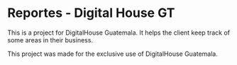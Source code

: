 # Reportes - Digital House GT
This is a project for DigitalHouse Guatemala. It helps the client keep track of some areas in their business.

This project was made for the exclusive use of DigitalHouse Guatemala.

